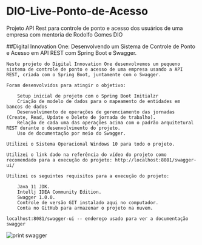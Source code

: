 # DIO-Live-Ponto-de-Acesso
Projeto API Rest para controle de ponto e acesso dos usuários de uma empresa com mentoria de Rodolfo Gomes DIO


##Digital Innovation One: Desenvolvendo um Sistema de Controle de Ponto e Acesso em API REST com Spring Boot e Swagger.

```
Neste projeto do Digital Innovation One desenvolvemos um pequeno sistema de controle de ponto e acesso de uma empresa usando a API REST, criada com o Spring Boot, juntamente com o Swagger.

Foram desenvolvidos para atingir o objetivo:

    Setup inicial de projeto com o Spring Boot Initialzr
    Criação de modelo de dados para o mapeamento de entidades em bancos de dados
    Desenvolvimento de operações de gerenciamento das jornadas (Create, Read, Update e Delete de jornada de trabalho).
    Relação de cada uma das operações acima com o padrão arquitetural REST durante o desenvolvimento do projeto.
    Uso de documentação por meio do Swagger.
```

```
Utilizei o Sistema Operacional Windows 10 para todo o projeto.

Utilizei o link dado na referência do vídeo do projeto como recomendado para a execução do projeto: http://localhost:8081/swagger-ui/

Utilizei os seguintes requisitos para a execução do projeto:

    Java 11 JDK.
    Intellj IDEA Community Edition.
    Swagger 1.0.0.
    Controle de versão GIT instalado aqui no computador.
    Conta no GitHub para armazenar o projeto na nuvem.
```

```
localhost:8081/swagger-ui -- endereço usado para ver a documentação swagger
```
![print swagger](https://user-images.githubusercontent.com/78483210/125092607-e28d3f80-e0a7-11eb-998f-de1d2ac5e79a.png)

